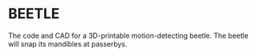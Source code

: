 # BEETLE
The code and CAD for a 3D-printable motion-detecting beetle.  The beetle will snap its mandibles at passerbys.
